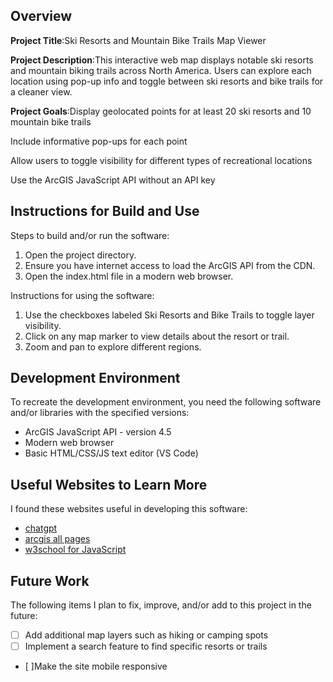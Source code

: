 ## Overview

**Project Title**:Ski Resorts and Mountain Bike Trails Map Viewer

**Project Description**:This interactive web map displays notable ski resorts and mountain biking trails across North America. Users can explore each location using pop-up info and toggle between ski resorts and bike trails for a cleaner view.

**Project Goals**:Display geolocated points for at least 20 ski resorts and 10 mountain bike trails

Include informative pop-ups for each point

Allow users to toggle visibility for different types of recreational locations

Use the ArcGIS JavaScript API without an API key

## Instructions for Build and Use

Steps to build and/or run the software:

1. Open the project directory.
2. Ensure you have internet access to load the ArcGIS API from the CDN.
3. Open the index.html file in a modern web browser.

Instructions for using the software:

1. Use the checkboxes labeled Ski Resorts and Bike Trails to toggle layer visibility.
2. Click on any map marker to view details about the resort or trail.
3. Zoom and pan to explore different regions.
## Development Environment 

To recreate the development environment, you need the following software and/or libraries with the specified versions:

* ArcGIS JavaScript API - version 4.5
* Modern web browser
* Basic HTML/CSS/JS text editor (VS Code)
## Useful Websites to Learn More

I found these websites useful in developing this software:

* [chatgpt](https://chatgpt.com/)
* [arcgis all pages](https://www.arcgis.com/index.html)
* [w3school for JavaScript](https://www.w3schools.com/js/js_intro.asp)

## Future Work

The following items I plan to fix, improve, and/or add to this project in the future:

* [ ] Add additional map layers such as hiking or camping spots
* [ ] Implement a search feature to find specific resorts or trails
* [ ]Make the site mobile responsive